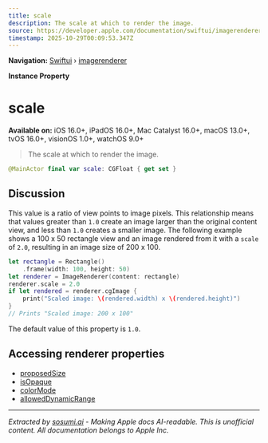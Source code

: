 ```yaml
---
title: scale
description: The scale at which to render the image.
source: https://developer.apple.com/documentation/swiftui/imagerenderer/scale
timestamp: 2025-10-29T00:09:53.347Z
---
```


**Navigation:** [Swiftui](/documentation/swiftui) › [imagerenderer](/documentation/swiftui/imagerenderer)

**Instance Property**

# scale

**Available on:** iOS 16.0+, iPadOS 16.0+, Mac Catalyst 16.0+, macOS 13.0+, tvOS 16.0+, visionOS 1.0+, watchOS 9.0+

> The scale at which to render the image.

```swift
@MainActor final var scale: CGFloat { get set }
```

## Discussion

This value is a ratio of view points to image pixels. This relationship means that values greater than `1.0` create an image larger than the original content view, and less than `1.0` creates a smaller image. The following example shows a 100 x 50 rectangle view and an image rendered from it with a `scale` of `2.0`, resulting in an image size of 200 x 100.

```swift
let rectangle = Rectangle()
    .frame(width: 100, height: 50)
let renderer = ImageRenderer(content: rectangle)
renderer.scale = 2.0
if let rendered = renderer.cgImage {
    print("Scaled image: \(rendered.width) x \(rendered.height)")
}
// Prints "Scaled image: 200 x 100"
```

The default value of this property is `1.0`.

## Accessing renderer properties

- [proposedSize](/documentation/swiftui/imagerenderer/proposedsize)
- [isOpaque](/documentation/swiftui/imagerenderer/isopaque)
- [colorMode](/documentation/swiftui/imagerenderer/colormode)
- [allowedDynamicRange](/documentation/swiftui/imagerenderer/alloweddynamicrange)

---

*Extracted by [sosumi.ai](https://sosumi.ai) - Making Apple docs AI-readable.*
*This is unofficial content. All documentation belongs to Apple Inc.*
